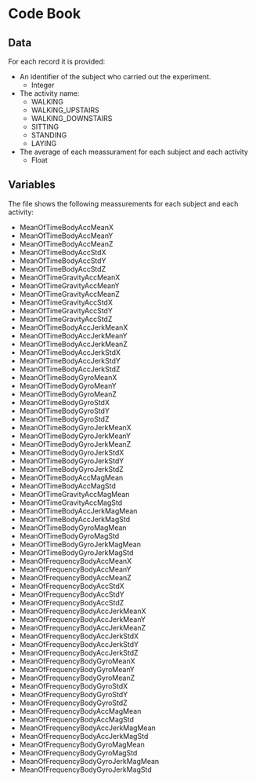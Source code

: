 # Code Book

## Data
For each record it is provided:

* An identifier of the subject who carried out the experiment.
    + Integer
* The activity name:
    + WALKING
    + WALKING_UPSTAIRS
    + WALKING_DOWNSTAIRS
    + SITTING
    + STANDING
    + LAYING
* The average of each meassurament for each subject and each activity
    + Float

## Variables
The file shows the following meassurements for each subject and each activity:

* MeanOfTimeBodyAccMeanX
* MeanOfTimeBodyAccMeanY
* MeanOfTimeBodyAccMeanZ
* MeanOfTimeBodyAccStdX
* MeanOfTimeBodyAccStdY
* MeanOfTimeBodyAccStdZ
* MeanOfTimeGravityAccMeanX
* MeanOfTimeGravityAccMeanY
* MeanOfTimeGravityAccMeanZ
* MeanOfTimeGravityAccStdX
* MeanOfTimeGravityAccStdY
* MeanOfTimeGravityAccStdZ
* MeanOfTimeBodyAccJerkMeanX
* MeanOfTimeBodyAccJerkMeanY
* MeanOfTimeBodyAccJerkMeanZ
* MeanOfTimeBodyAccJerkStdX
* MeanOfTimeBodyAccJerkStdY
* MeanOfTimeBodyAccJerkStdZ
* MeanOfTimeBodyGyroMeanX
* MeanOfTimeBodyGyroMeanY
* MeanOfTimeBodyGyroMeanZ
* MeanOfTimeBodyGyroStdX
* MeanOfTimeBodyGyroStdY
* MeanOfTimeBodyGyroStdZ
* MeanOfTimeBodyGyroJerkMeanX
* MeanOfTimeBodyGyroJerkMeanY
* MeanOfTimeBodyGyroJerkMeanZ
* MeanOfTimeBodyGyroJerkStdX
* MeanOfTimeBodyGyroJerkStdY
* MeanOfTimeBodyGyroJerkStdZ
* MeanOfTimeBodyAccMagMean
* MeanOfTimeBodyAccMagStd
* MeanOfTimeGravityAccMagMean
* MeanOfTimeGravityAccMagStd
* MeanOfTimeBodyAccJerkMagMean
* MeanOfTimeBodyAccJerkMagStd
* MeanOfTimeBodyGyroMagMean
* MeanOfTimeBodyGyroMagStd
* MeanOfTimeBodyGyroJerkMagMean
* MeanOfTimeBodyGyroJerkMagStd
* MeanOfFrequencyBodyAccMeanX
* MeanOfFrequencyBodyAccMeanY
* MeanOfFrequencyBodyAccMeanZ
* MeanOfFrequencyBodyAccStdX
* MeanOfFrequencyBodyAccStdY
* MeanOfFrequencyBodyAccStdZ
* MeanOfFrequencyBodyAccJerkMeanX
* MeanOfFrequencyBodyAccJerkMeanY
* MeanOfFrequencyBodyAccJerkMeanZ
* MeanOfFrequencyBodyAccJerkStdX
* MeanOfFrequencyBodyAccJerkStdY
* MeanOfFrequencyBodyAccJerkStdZ
* MeanOfFrequencyBodyGyroMeanX
* MeanOfFrequencyBodyGyroMeanY
* MeanOfFrequencyBodyGyroMeanZ
* MeanOfFrequencyBodyGyroStdX
* MeanOfFrequencyBodyGyroStdY
* MeanOfFrequencyBodyGyroStdZ
* MeanOfFrequencyBodyAccMagMean
* MeanOfFrequencyBodyAccMagStd
* MeanOfFrequencyBodyAccJerkMagMean
* MeanOfFrequencyBodyAccJerkMagStd
* MeanOfFrequencyBodyGyroMagMean
* MeanOfFrequencyBodyGyroMagStd
* MeanOfFrequencyBodyGyroJerkMagMean
* MeanOfFrequencyBodyGyroJerkMagStd